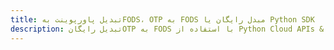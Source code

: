 ---title: تبدیل پاورپوینت بهFODS، OTP به FODS مبدل رایگان یا Python SDKdescription: تبدیل رایگانOTP به FODS با استفاده از Python Cloud APIs & SDK. همچنین اسناد Microsoft PowerPoint را در Cloud ایجاد، ویرایش و رندر کنید.---